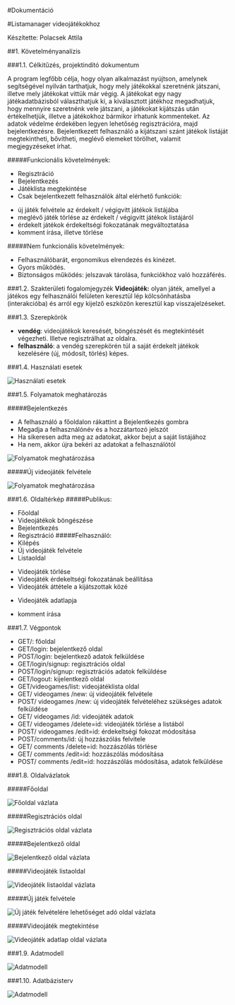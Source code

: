 #Dokumentáció

#Listamanager videojátékokhoz

Készítette: Polacsek Attila

##1. Követelményanalízis

###1.1. Célkitűzés, projektindító dokumentum

A program legfőbb célja, hogy olyan alkalmazást nyújtson, amelynek segítségével nyilván tarthatjuk, hogy mely játékokkal szeretnénk játszani, illetve mely játékokat vittük már végig. A játékokat egy nagy játékadatbázisból választhatjuk ki, a kiválasztott játékhoz megadhatjuk, hogy mennyire szeretnénk vele játszani, a játékokat kijátszás után értékelhetjük, illetve a játékokhoz bármikor írhatunk kommenteket. Az adatok védelme érdekében legyen lehetőség regisztrációra, majd bejelentkezésre. Bejelentkezett felhasználó a kijátszani szánt játékok listáját megtekintheti, bővítheti, meglévő elemeket törölhet, valamit megjegyzéseket írhat.

#####Funkcionális követelmények:
- Regisztráció
- Bejelentkezés
- Játéklista megtekintése
- Csak bejelentkezett felhasználók által elérhető funkciók:
 * új játék felvétele az érdekelt / végigvitt játékok listájába
 * meglévő játék törlése az érdekelt / végigvitt játékok listájáról
 * érdekelt játékok érdekeltségi fokozatának megváltoztatása
 *	komment írása, illetve törlése


#####Nem funkcionális követelmények:
-	Felhasználóbarát, ergonomikus elrendezés és kinézet.
-	Gyors működés.
-	Biztonságos működés: jelszavak tárolása, funkciókhoz való hozzáférés.

###1.2. Szakterületi fogalomjegyzék
**Videojáték:** olyan játék, amellyel a játékos egy felhasználói felületen keresztül lép kölcsönhatásba (interakcióba) és arról egy kijelző eszközön keresztül kap visszajelzéseket.

###1.3. Szerepkörök
-	**vendég**: videojátékok keresését, böngészését és megtekintését végezheti. Illetve regisztrálhat az oldalra.
-	**felhasználó**: a vendég szerepkörén túl a saját érdekelt játékok kezelésére (új, módosít, törlés) képes.

###1.4. Használati esetek

![Használati esetek](docs/alkfej.png)
 
###1.5. Folyamatok meghatározás

#####Bejelentkezés

- A felhasználó a főoldalon rákattint a Bejelentkezés gombra
- Megadja a felhasználónév és a hozzátartozó jelszót
- Ha sikeresen adta meg az adatokat, akkor bejut a saját listájához
- Ha nem, akkor újra bekéri az adatokat a felhasználótól

![Folyamatok meghatározása](docs/alkfej01.png)

#####Új videojáték felvétele

![Folyamatok meghatározása](docs/alkfej02.png)

###1.6. Oldaltérkép
#####Publikus:
-	Főoldal
-	Videojátékok böngészése
-	Bejelentkezés
-	Regisztráció
#####Felhasználó:
-	Kilépés
-	Új videojáték felvétele
-	Listaoldal 
 *	Videojáték törlése
 *	Videojáték érdekeltségi fokozatának beállítása
 *	Videojáték áttétele a kijátszottak közé
-	Videojáték adatlapja
 *	komment írása
 
###1.7. Végpontok
-	GET/: főoldal
-	GET/login: bejelentkező oldal
-	POST/login: bejelentkező adatok felküldése
-	GET/login/signup: regisztrációs oldal
-	POST/login/signup: regisztrációs adatok felküldése
-	GET/logout: kijelentkező oldal
-	GET/videogames/list: videojátéklista oldal
-	GET/ videogames /new: új videojáték felvétele
-	POST/ videogames /new: új videojáték felvételéhez szükséges adatok felküldése
-	GET/ videogames /id: videojáték adatok
-	GET/ videogames /delete=id: videojáték törlése a listából
-	POST/ videogames /edit=id: érdekeltségi fokozat módosítása
-	POST/comments/id: új hozzászólás felvitele
-	GET/ comments /delete=id: hozzászólás törlése
-	GET/ comments /edit=id: hozzászólás módosítása
-	POST/ comments /edit=id: hozzászólás módosítása, adatok felküldése

###1.8. Oldalvázlatok

#####Főoldal
 
![Főoldal vázlata](docs/alkfej03.jpg)
 
#####Regisztrációs oldal

![Regisztrációs oldal vázlata](docs/alkfej04.jpg)

#####Bejelentkező oldal

![Bejelentkező oldal vázlata](docs/alkfej05.jpg)

#####Videojáték listaoldal

![Videojáték listaoldal vázlata](docs/alkfej06.jpg)

#####Új játék felvétele

![Új játék felvételére lehetőséget adó oldal vázlata](docs/alkfej07.jpg)

#####Videojáték megtekintése

![Videojáték adatlap oldal vázlata](docs/alkfej08.jpg)

###1.9. Adatmodell

![Adatmodell](docs/alkfej09.png)

###1.10. Adatbázisterv

![Adatmodell](docs/alkfej10.png)
 

